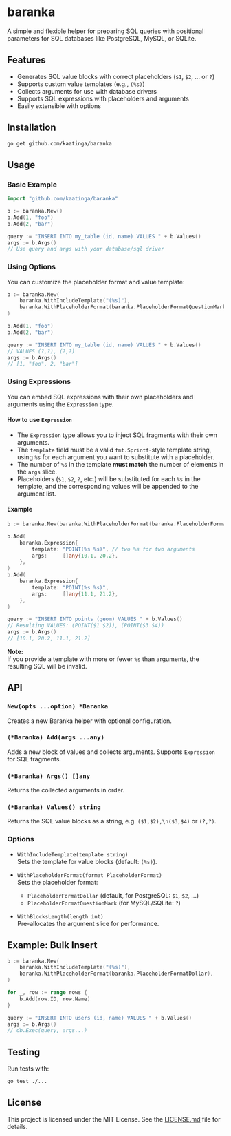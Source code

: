 # baranka

A simple and flexible helper for preparing SQL queries with positional parameters for SQL databases like PostgreSQL, MySQL, or SQLite.

## Features

- Generates SQL value blocks with correct placeholders (`$1`, `$2`, ... or `?`)
- Supports custom value templates (e.g., `(%s)`)
- Collects arguments for use with database drivers
- Supports SQL expressions with placeholders and arguments
- Easily extensible with options

## Installation

```sh
go get github.com/kaatinga/baranka
```

## Usage

### Basic Example

```go
import "github.com/kaatinga/baranka"

b := baranka.New()
b.Add(1, "foo")
b.Add(2, "bar")

query := "INSERT INTO my_table (id, name) VALUES " + b.Values()
args := b.Args()
// Use query and args with your database/sql driver
```

### Using Options

You can customize the placeholder format and value template:

```go
b := baranka.New(
    baranka.WithIncludeTemplate("(%s)"),
    baranka.WithPlaceholderFormat(baranka.PlaceholderFormatQuestionMark),
)

b.Add(1, "foo")
b.Add(2, "bar")

query := "INSERT INTO my_table (id, name) VALUES " + b.Values()
// VALUES (?,?), (?,?)
args := b.Args()
// [1, "foo", 2, "bar"]
```

### Using Expressions

You can embed SQL expressions with their own placeholders and arguments using the `Expression` type.

#### How to use `Expression`

- The `Expression` type allows you to inject SQL fragments with their own arguments.
- The `template` field must be a valid `fmt.Sprintf`-style template string, using `%s` for each argument you want to substitute with a placeholder.
- The number of `%s` in the template **must match** the number of elements in the `args` slice.
- Placeholders (`$1`, `$2`, `?`, etc.) will be substituted for each `%s` in the template, and the corresponding values will be appended to the argument list.

#### Example

```go
b := baranka.New(baranka.WithPlaceholderFormat(baranka.PlaceholderFormatDollar))

b.Add(
    baranka.Expression{
        template: "POINT(%s %s)", // two %s for two arguments
        args:     []any{10.1, 20.2},
    },
)
b.Add(
    baranka.Expression{
        template: "POINT(%s %s)",
        args:     []any{11.1, 21.2},
    },
)

query := "INSERT INTO points (geom) VALUES " + b.Values()
// Resulting VALUES: (POINT($1 $2)), (POINT($3 $4))
args := b.Args()
// [10.1, 20.2, 11.1, 21.2]
```

**Note:**  
If you provide a template with more or fewer `%s` than arguments, the resulting SQL will be invalid.

## API

### `New(opts ...option) *Baranka`

Creates a new Baranka helper with optional configuration.

### `(*Baranka) Add(args ...any)`

Adds a new block of values and collects arguments. Supports `Expression` for SQL fragments.

### `(*Baranka) Args() []any`

Returns the collected arguments in order.

### `(*Baranka) Values() string`

Returns the SQL value blocks as a string, e.g. `($1,$2),\n($3,$4)` or `(?,?)`.

### Options

- `WithIncludeTemplate(template string)`  
  Sets the template for value blocks (default: `(%s)`).

- `WithPlaceholderFormat(format PlaceholderFormat)`  
  Sets the placeholder format:  
  - `PlaceholderFormatDollar` (default, for PostgreSQL: `$1`, `$2`, ...)  
  - `PlaceholderFormatQuestionMark` (for MySQL/SQLite: `?`)

- `WithBlocksLength(length int)`  
  Pre-allocates the argument slice for performance.

## Example: Bulk Insert

```go
b := baranka.New(
    baranka.WithIncludeTemplate("(%s)"),
    baranka.WithPlaceholderFormat(baranka.PlaceholderFormatDollar),
)

for _, row := range rows {
    b.Add(row.ID, row.Name)
}

query := "INSERT INTO users (id, name) VALUES " + b.Values()
args := b.Args()
// db.Exec(query, args...)
```

## Testing

Run tests with:

```sh
go test ./...
```

## License

This project is licensed under the MIT License. See the [LICENSE.md](LICENSE.md) file for details.
